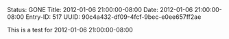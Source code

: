 Status: GONE
Title: 2012-01-06 21:00:00-08:00
Date: 2012-01-06 21:00:00-08:00
Entry-ID: 517
UUID: 90c4a432-df09-4fcf-9bec-e0ee657ff2ae

This is a test for 2012-01-06 21:00:00-08:00
